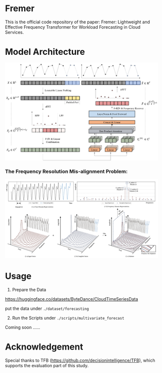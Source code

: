 # Fremer

This is the official code repository of the paper: Fremer: Lightweight and Effective Frequency Transformer for Workload Forecasting in Cloud Services.

# Model Architecture
![Fremer](figs/Fremer_model.jpg)

### The Frequency Resolution Mis-alignment Problem:
![Fremer](figs/FM.jpg)

# Usage
1) Prepare the Data

https://huggingface.co/datasets/ByteDance/CloudTimeSeriesData

put the data under `./dataset/forecasting`

2) Run the Scripts under `./scripts/multivariate_forecast`

Coming soon ......

# Acknowledgement

Special thanks to TFB (https://github.com/decisionintelligence/TFB), which supports the evaluation part of this study.